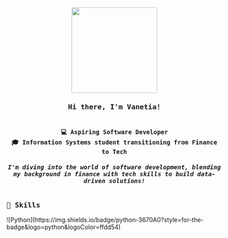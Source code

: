 <h3 align="center"><img src="https://media.tenor.com/Py1UPRIlK_YAAAAM/gort-capybara.gif" width="200px" height="200px"></h3>
<h3 align="center"><samp> Hi there, I'm Vanetia! </samp></h3>

# </p>
<h4 align="center"><samp> 💻 Aspiring Software Developer <br/> 🎓 Information Systems student transitioning from Finance to Tech </samp></h4>
<h5 align="center"><samp> I'm diving into the world of software development, blending my background in finance with tech skills to build data-driven solutions! </samp></h5>

# </p>
<h3 align="left"><samp> 🔧 Skills </samp></h3>
![Python](https://img.shields.io/badge/python-3670A0?style=for-the-badge&logo=python&logoColor=ffdd54)
